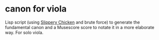 # canon for viola
Lisp script (using [Slippery Chicken](https://michael-edwards.org/sc/) and brute force) to generate the fundamental canon and a Musescore score to notate it in a more elaborate way. For solo viola.
